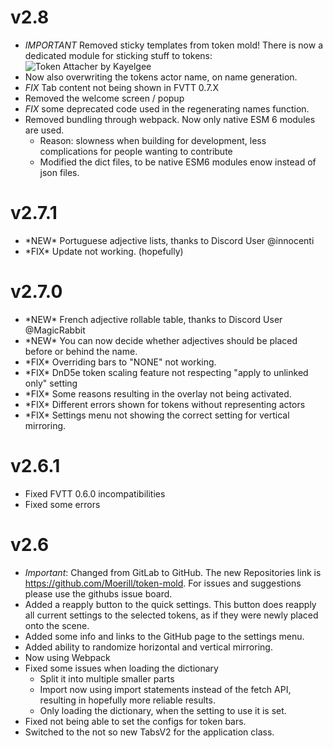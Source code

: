 # v2.8

- *IMPORTANT* Removed sticky templates from token mold! There is now a dedicated module for sticking stuff to tokens: ![Token Attacher by Kayelgee](https://foundryvtt.com/packages/token-attacher/)
- Now also overwriting the tokens actor name, on name generation.
- *FIX* Tab content not being shown in FVTT 0.7.X
- Removed the welcome screen / popup
- *FIX* some deprecated code used in the regenerating names function.
- Removed bundling through webpack. Now only native ESM 6 modules are used. 
  - Reason: slowness when building for development, less complications for people wanting to contribute
  - Modified the dict files, to be native ESM6 modules enow instead of json files.

# v2.7.1
<ul>
	<li>*NEW* Portuguese adjective lists, thanks to Discord User @innocenti</li>
	<li>*FIX* Update not working. (hopefully)</li>
</ul>

<h1>v2.7.0</h1>
<ul>
	<li>*NEW* French adjective rollable table, thanks to Discord User @MagicRabbit</li>
	<li>*NEW* You can now decide whether adjectives should be placed before or behind the name.</li>
	<li>*FIX* Overriding bars to "NONE" not working.</li>
	<li>*FIX* DnD5e token scaling feature not respecting "apply to unlinked only" setting</li>
	<li>*FIX* Some reasons resulting in the overlay not being activated.</li>
	<li>*FIX* Different errors shown for tokens without representing actors</li>
	<li>*FIX* Settings menu not showing the correct setting for vertical mirroring.</li>
</ul>

# v2.6.1
* Fixed FVTT 0.6.0 incompatibilities
* Fixed some errors

# v2.6
* *Important*: Changed from GitLab to GitHub. The new Repositories link is <a href="https://github.com/Moerill/token-mold">https://github.com/Moerill/token-mold</a>. For issues and suggestions please use the githubs issue board.
* Added a reapply button to the quick settings. This button does reapply all current settings to the selected tokens, as if they were newly placed onto the scene.
* Added some info and links to the GitHub page to the settings menu.
* Added ability to randomize horizontal and vertical mirroring.
* Now using Webpack
* Fixed some issues when loading the dictionary
	- Split it into multiple smaller parts
	- Import now using import statements instead of the fetch API, resulting in hopefully more reliable results.
	- Only loading the dictionary, when the setting to use it is set.
* Fixed not being able to set the configs for token bars.
* Switched to the not so new TabsV2 for the application class.
